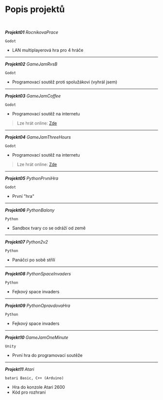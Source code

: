 # Popis projektů 

<br/>

***Projekt01*** *RocnikovaPrace* 

`Godot`
 - LAN multiplayerová hra pro 4 hráče
---
***Projekt02*** *GameJamRvsB*

`Godot`
- Programovací soutěž proti spolužákovi (vyhrál jsem) 
---
***Projekt03*** *GameJamCoffee*

`Godot`
- Programovací soutěž na internetu
> Lze hrát online: [Zde](https://linexx.itch.io/thats-delicious)
---
***Projekt04*** *GameJamThreeHours*

`Godot`
- Programovací soutěž na internetu
> Lze hrát online: [Zde](https://linexx.itch.io/zero-is-equal-to-zero)
---
***Projekt05*** *PythonPrvniHra*

`Godot`
- První "hra"
---
***Projekt06*** *PythonBalony*

`Python`
- Sandbox tvary co se odráží od země
---
***Projekt07*** *Python2v2*

`Python`
- Panáčci po sobě střílí
---
***Projekt08*** *PythonSpaceInvaders*

`Python`
- Fejkový space invaders
---
***Projekt09*** *PythonOpravdovaHra*

`Python`
- Fejkový space invaders
---
***Projekt10*** *GameJamOneMinute*

`Unity`
- První hra do programovací soutěže
---
***Projekt11*** *Atari*

`batari Basic, C++ (Arduino) `
- Hra do konzole Atari 2600
- Kód pro rozhraní


